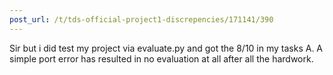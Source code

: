 ```yaml
---
post_url: /t/tds-official-project1-discrepencies/171141/390
---
```

Sir but i did test my project via evaluate.py and got the 8/10 in my tasks A. A simple port error has resulted in no evaluation at all after all the hardwork.